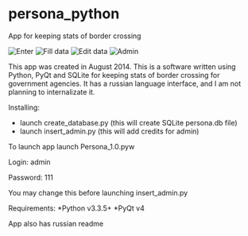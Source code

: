 # persona_python
App for keeping stats of border crossing

![Enter](http://i.imgur.com/OIT8pO5.png)
![Fill data](http://i.imgur.com/vtRCLji.png)
![Edit data](http://i.imgur.com/Qqc2CU6.png)
![Admin](http://i.imgur.com/9dMorsa.png)

This app was created in August 2014. This is a software written using Python, PyQt and SQLite
for keeping stats of border crossing for government agencies. It has a russian language
interface, and I am not planning to internalizate it.

Installing:
  - launch create_database.py (this will create SQLite persona.db file)
  - launch insert_admin.py (this will add credits for admin)

To launch app launch Persona_1.0.pyw

Login: admin

Password: 111

You may change this before launching insert_admin.py

Requirements:
*Python v3.3.5+
*PyQt v4

App also has russian readme
